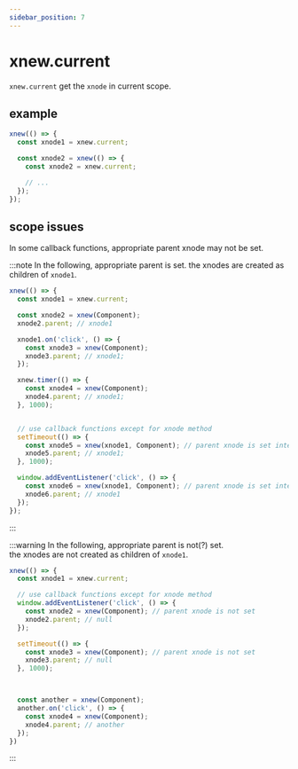 ```yaml
---
sidebar_position: 7
---
```


# xnew.current
`xnew.current` get the `xnode` in current scope.

## example
```js
xnew(() => {
  const xnode1 = xnew.current;

  const xnode2 = xnew(() => {
    const xnode2 = xnew.current;

    // ...
  });  
});
```

## scope issues
In some callback functions, appropriate parent xnode may not be set.  

:::note
In the following, appropriate parent is set.
the xnodes are created as children of `xnode1`.
```js
xnew(() => {
  const xnode1 = xnew.current;

  const xnode2 = xnew(Component);
  xnode2.parent; // xnode1

  xnode1.on('click', () => {
    const xnode3 = xnew(Component);
    xnode3.parent; // xnode1;
  });

  xnew.timer(() => {
    const xnode4 = xnew(Component);
    xnode4.parent; // xnode1;
  }, 1000);


  // use callback functions except for xnode method
  setTimeout(() => {
    const xnode5 = xnew(xnode1, Component); // parent xnode is set intentionally
    xnode5.parent; // xnode1;
  }, 1000);

  window.addEventListener('click', () => {
    const xnode6 = xnew(xnode1, Component); // parent xnode is set intentionally
    xnode6.parent; // xnode1
  });
});
```
:::

:::warning
In the following, appropriate parent is not(?) set.  
the xnodes are not created as children of `xnode1`.
```js
xnew(() => {
  const xnode1 = xnew.current;

  // use callback functions except for xnode method
  window.addEventListener('click', () => {
    const xnode2 = xnew(Component); // parent xnode is not set
    xnode2.parent; // null
  });

  setTimeout(() => {
    const xnode3 = xnew(Component); // parent xnode is not set
    xnode3.parent; // null
  }, 1000);



  const another = xnew(Component);
  another.on('click', () => {
    const xnode4 = xnew(Component);
    xnode4.parent; // another
  });
})
```
:::
